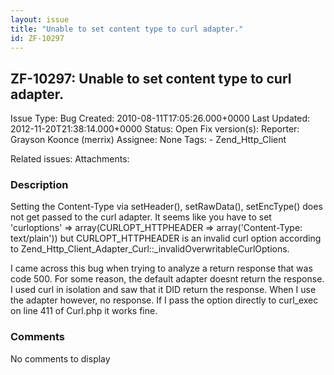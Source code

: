 ```yaml
---
layout: issue
title: "Unable to set content type to curl adapter."
id: ZF-10297
---
```


ZF-10297: Unable to set content type to curl adapter.
-----------------------------------------------------

 Issue Type: Bug Created: 2010-08-11T17:05:26.000+0000 Last Updated: 2012-11-20T21:38:14.000+0000 Status: Open Fix version(s): 
 Reporter:  Grayson Koonce (merrix)  Assignee:  None  Tags: - Zend\_Http\_Client
 
 Related issues: 
 Attachments: 
### Description

Setting the Content-Type via setHeader(), setRawData(), setEncType() does not get passed to the curl adapter. It seems like you have to set 'curloptions' => array(CURLOPT\_HTTPHEADER => array('Content-Type: text/plain')) but CURLOPT\_HTTPHEADER is an invalid curl option according to Zend\_Http\_Client\_Adapter\_Curl::\_invalidOverwritableCurlOptions.

I came across this bug when trying to analyze a return response that was code 500. For some reason, the default adapter doesnt return the response. I used curl in isolation and saw that it DID return the response. When I use the adapter however, no response. If I pass the option directly to curl\_exec on line 411 of Curl.php it works fine.

 

 

### Comments

No comments to display